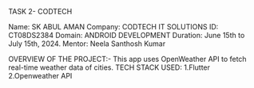 TASK 2- CODTECH

Name: SK ABUL AMAN
Company: CODTECH IT SOLUTIONS
ID: CT08DS2384
Domain: ANDROID DEVELOPMENT
Duration: June 15th to July 15th, 2024.
Mentor: Neela Santhosh Kumar

OVERVIEW OF THE PROJECT:-
This app uses OpenWeather API to fetch real-time weather data of cities.
TECH STACK USED:
1.Flutter
2.Openweather API
